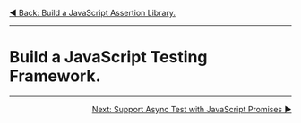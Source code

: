 <p align="left">
 <a href="01_01.md">◀ Back: Build a JavaScript Assertion Library.</a>
</p>

---

# Build a JavaScript Testing Framework.



---

<p align="right">
  <a href="01_04.md">Next: Support Async Test with JavaScript Promises ▶</a>
</p>



